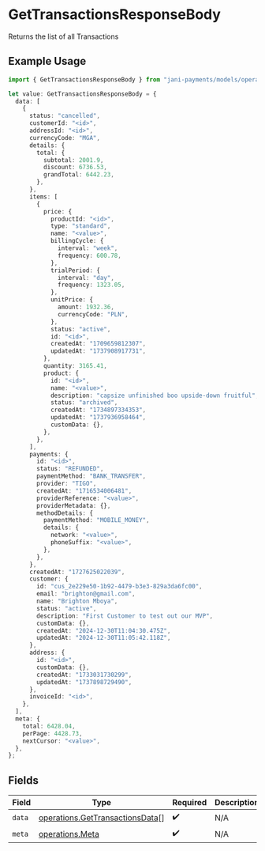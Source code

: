 # GetTransactionsResponseBody

Returns the list of all Transactions

## Example Usage

```typescript
import { GetTransactionsResponseBody } from "jani-payments/models/operations";

let value: GetTransactionsResponseBody = {
  data: [
    {
      status: "cancelled",
      customerId: "<id>",
      addressId: "<id>",
      currencyCode: "MGA",
      details: {
        total: {
          subtotal: 2001.9,
          discount: 6736.53,
          grandTotal: 6442.23,
        },
      },
      items: [
        {
          price: {
            productId: "<id>",
            type: "standard",
            name: "<value>",
            billingCycle: {
              interval: "week",
              frequency: 600.78,
            },
            trialPeriod: {
              interval: "day",
              frequency: 1323.05,
            },
            unitPrice: {
              amount: 1932.36,
              currencyCode: "PLN",
            },
            status: "active",
            id: "<id>",
            createdAt: "1709659812307",
            updatedAt: "1737908917731",
          },
          quantity: 3165.41,
          product: {
            id: "<id>",
            name: "<value>",
            description: "capsize unfinished boo upside-down fruitful",
            status: "archived",
            createdAt: "1734897334353",
            updatedAt: "1737936958464",
            customData: {},
          },
        },
      ],
      payments: {
        id: "<id>",
        status: "REFUNDED",
        paymentMethod: "BANK_TRANSFER",
        provider: "TIGO",
        createdAt: "1716534006481",
        providerReference: "<value>",
        providerMetadata: {},
        methodDetails: {
          paymentMethod: "MOBILE_MONEY",
          details: {
            network: "<value>",
            phoneSuffix: "<value>",
          },
        },
      },
      createdAt: "1727625022039",
      customer: {
        id: "cus_2e229e50-1b92-4479-b3e3-829a3da6fc00",
        email: "brighton@gmail.com",
        name: "Brighton Mboya",
        status: "active",
        description: "First Customer to test out our MVP",
        customData: {},
        createdAt: "2024-12-30T11:04:30.475Z",
        updatedAt: "2024-12-30T11:05:42.118Z",
      },
      address: {
        id: "<id>",
        customData: {},
        createdAt: "1733031730299",
        updatedAt: "1737898729490",
      },
      invoiceId: "<id>",
    },
  ],
  meta: {
    total: 6428.04,
    perPage: 4428.73,
    nextCursor: "<value>",
  },
};
```

## Fields

| Field                                                                              | Type                                                                               | Required                                                                           | Description                                                                        |
| ---------------------------------------------------------------------------------- | ---------------------------------------------------------------------------------- | ---------------------------------------------------------------------------------- | ---------------------------------------------------------------------------------- |
| `data`                                                                             | [operations.GetTransactionsData](../../models/operations/gettransactionsdata.md)[] | :heavy_check_mark:                                                                 | N/A                                                                                |
| `meta`                                                                             | [operations.Meta](../../models/operations/meta.md)                                 | :heavy_check_mark:                                                                 | N/A                                                                                |